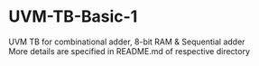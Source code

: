 # UVM-TB-Basic-1
UVM TB for combinational adder, 8-bit RAM & Sequential adder <br>
More details are specified in README.md of respective directory
